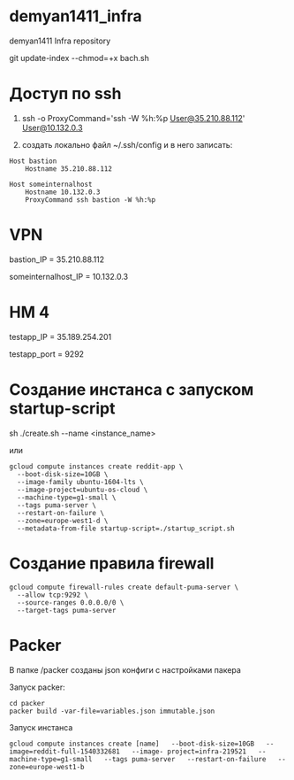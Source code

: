 # demyan1411_infra
demyan1411 Infra repository

git update-index --chmod=+x bach.sh

# Доступ по ssh
1) ssh -o ProxyCommand='ssh -W %h:%p User@35.210.88.112' User@10.132.0.3

2) создать локально файл ~/.ssh/config и в него записать:

```{r, engine='bash', count_lines}
Host bastion
	Hostname 35.210.88.112

Host someinternalhost
	Hostname 10.132.0.3
	ProxyCommand ssh bastion -W %h:%p
```

# VPN
bastion_IP = 35.210.88.112

someinternalhost_IP = 10.132.0.3

# HM 4
testapp_IP = 35.189.254.201

testapp_port = 9292

# Создание инстанса с запуском startup-script
sh ./create.sh --name <instance_name>

или
```
gcloud compute instances create reddit-app \
  --boot-disk-size=10GB \
  --image-family ubuntu-1604-lts \
  --image-project=ubuntu-os-cloud \
  --machine-type=g1-small \
  --tags puma-server \
  --restart-on-failure \
  --zone=europe-west1-d \
  --metadata-from-file startup-script=./startup_script.sh
```

# Создание правила firewall

```
gcloud compute firewall-rules create default-puma-server \
  --allow tcp:9292 \
  --source-ranges 0.0.0.0/0 \
  --target-tags puma-server
```

# Packer

В папке /packer созданы json конфиги с настройками пакера

Запуск packer:
```
cd packer
packer build -var-file=variables.json immutable.json
```

Запуск инстанса

```
gcloud compute instances create [name]   --boot-disk-size=10GB   --image=reddit-full-1540332681   --image- project=infra-219521   --machine-type=g1-small   --tags puma-server   --restart-on-failure   --zone=europe-west1-b
```
